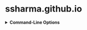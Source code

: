 # ssharma.github.io

<details>
<summary><strong>Command-Line Options</strong></summary>

- [`--lambda1`](#--lambda1)
- [`--lambda2`](#--lambda2)
- [`--method`](#--method)
- [`--subsamples`](#--subsamples)

</details>

